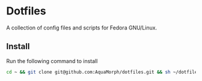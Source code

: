 # Dotfiles

A collection of config files and scripts for Fedora GNU/Linux.

## Install

Run the following command to install

```sh
cd ~ && git clone git@github.com:AquaMorph/dotfiles.git && sh ~/dotfiles/scripts/install.sh
```
